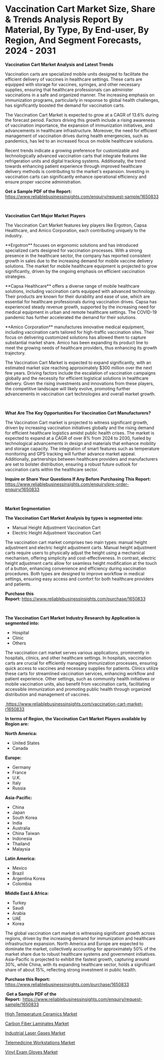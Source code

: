 <p><h1>Vaccination Cart Market Size, Share & Trends Analysis Report By Material, By Type, By End-user, By Region, And Segment Forecasts, 2024 - 2031</h1></p><p><strong>Vaccination Cart Market Analysis and Latest Trends</strong></p>
<p><p>Vaccination carts are specialized mobile units designed to facilitate the efficient delivery of vaccines in healthcare settings. These carts are equipped with storage for vaccines, syringes, and other necessary supplies, ensuring that healthcare professionals can administer vaccinations in a safe and organized manner. The increasing emphasis on immunization programs, particularly in response to global health challenges, has significantly boosted the demand for vaccination carts.</p><p>The Vaccination Cart Market is expected to grow at a CAGR of 13.6% during the forecast period. Factors driving this growth include a rising awareness of vaccination importance, the expansion of immunization initiatives, and advancements in healthcare infrastructure. Moreover, the need for efficient management of vaccination drives during health emergencies, such as pandemics, has led to an increased focus on mobile healthcare solutions. </p><p>Recent trends indicate a growing preference for customizable and technologically advanced vaccination carts that integrate features like refrigeration units and digital tracking systems. Additionally, the trend towards enhancing patient experience through improved healthcare delivery methods is contributing to the market's expansion. Investing in vaccination carts can significantly enhance operational efficiency and ensure proper vaccine administration.</p></p>
<p><strong>Get a Sample PDF of the Report:&nbsp;</strong> <a href="https://www.reliablebusinessinsights.com/enquiry/request-sample/1650833?utm_campaign=1091&utm_medium=2&utm_source=Github&utm_content=ia&utm_term=26092024&utm_id=vaccination-cart">https://www.reliablebusinessinsights.com/enquiry/request-sample/1650833</a></p>
<p>&nbsp;</p>
<p><strong>Vaccination Cart Major Market Players</strong></p>
<p><p>The Vaccination Cart Market features key players like Ergotron, Capsa Healthcare, and Amico Corporation, each contributing uniquely to the industry. </p><p>**Ergotron** focuses on ergonomic solutions and has introduced specialized carts designed for vaccination processes. With a strong presence in the healthcare sector, the company has reported consistent growth in sales due to the increasing demand for mobile vaccine delivery solutions. The market for mobile healthcare equipment is projected to grow significantly, driven by the ongoing emphasis on efficient vaccination strategies.</p><p>**Capsa Healthcare** offers a diverse range of mobile healthcare solutions, including vaccination carts equipped with advanced technology. Their products are known for their durability and ease of use, which are essential for healthcare professionals during vaccination drives. Capsa has experienced steady revenue growth, supported by the increasing need for medical equipment in urban and remote healthcare settings. The COVID-19 pandemic has further accelerated the demand for their solutions.</p><p>**Amico Corporation** manufactures innovative medical equipment, including vaccination carts tailored for high-traffic vaccination sites. Their focus on delivering customized solutions has allowed them to capture substantial market share. Amico has been expanding its product line to meet the growing needs of healthcare providers, thus enhancing its growth trajectory.</p><p>The Vaccination Cart Market is expected to expand significantly, with an estimated market size reaching approximately $300 million over the next few years. Driving factors include the escalation of vaccination campaigns globally and the necessity for efficient logistical solutions in healthcare delivery. Given the rising investments and innovations from these players, the competitive landscape will likely evolve, promoting further advancements in vaccination cart technologies and overall market growth.</p></p>
<p>&nbsp;</p>
<p><strong>What Are The Key Opportunities For Vaccination Cart Manufacturers?</strong></p>
<p><p>The Vaccination Cart market is projected to witness significant growth, driven by increasing vaccination initiatives globally and the rising demand for efficient healthcare logistics amidst public health crises. The market is expected to expand at a CAGR of over 8% from 2024 to 2030, fueled by technological advancements in design and materials that enhance mobility and storage capacity. The integration of smart features such as temperature monitoring and GPS tracking will further advance market appeal. Additionally, partnerships between healthcare providers and manufacturers are set to bolster distribution, ensuring a robust future outlook for vaccination carts within the healthcare sector.</p></p>
<p><strong>Inquire or Share Your Questions If Any Before Purchasing This Report:</strong> <a href="https://www.reliablebusinessinsights.com/enquiry/pre-order-enquiry/1650833?utm_campaign=1091&utm_medium=2&utm_source=Github&utm_content=ia&utm_term=26092024&utm_id=vaccination-cart">https://www.reliablebusinessinsights.com/enquiry/pre-order-enquiry/1650833</a></p>
<p>&nbsp;</p>
<p><strong>Market Segmentation</strong></p>
<p><strong>The Vaccination Cart Market Analysis by types is segmented into:</strong></p>
<p><ul><li>Manual Height Adjustment Vaccination Cart</li><li>Electric Height Adjustment Vaccination Cart</li></ul></p>
<p><p>The vaccination cart market comprises two main types: manual height adjustment and electric height adjustment carts. Manual height adjustment carts require users to physically adjust the height using a mechanical mechanism, offering simplicity and cost-effectiveness. In contrast, electric height adjustment carts allow for seamless height modification at the touch of a button, enhancing convenience and efficiency during vaccination procedures. Both types are designed to improve workflow in medical settings, ensuring easy access and comfort for both healthcare providers and patients.</p></p>
<p><strong>Purchase this Report:&nbsp;</strong><a href="https://www.reliablebusinessinsights.com/purchase/1650833?utm_campaign=1091&utm_medium=2&utm_source=Github&utm_content=ia&utm_term=26092024&utm_id=vaccination-cart">https://www.reliablebusinessinsights.com/purchase/1650833</a></p>
<p>&nbsp;</p>
<p><strong>The Vaccination Cart Market Industry Research by Application is segmented into:</strong></p>
<p><ul><li>Hospital</li><li>Clinic</li><li>Others</li></ul></p>
<p><p>The vaccination cart market serves various applications, prominently in hospitals, clinics, and other healthcare settings. In hospitals, vaccination carts are crucial for efficiently managing immunization processes, ensuring quick access to vaccines and necessary supplies for patients. Clinics utilize these carts for streamlined vaccination services, enhancing workflow and patient experience. Other settings, such as community health initiatives or mobile vaccination units, also benefit from vaccination carts, facilitating accessible immunization and promoting public health through organized distribution and management of vaccines.</p></p>
<p><a href="https://www.reliablebusinessinsights.com/vaccination-cart-market-r1650833?utm_campaign=1091&utm_medium=2&utm_source=Github&utm_content=ia&utm_term=26092024&utm_id=vaccination-cart">&nbsp;https://www.reliablebusinessinsights.com/vaccination-cart-market-r1650833</a></p>
<p><strong>In terms of Region, the Vaccination Cart Market Players available by Region are:</strong></p>
<p>
    <p> <strong> North America: </strong>
        <ul>
            <li>United States</li>
            <li>Canada</li>
        </ul>
        </p> 
    <p> <strong> Europe: </strong>
        <ul>
            <li>Germany</li>
            <li>France</li>
            <li>U.K.</li>
            <li>Italy</li>
            <li>Russia</li>
        </ul>
        </p> 
    <p> <strong> Asia-Pacific: </strong>
        <ul>
            <li>China</li>
            <li>Japan</li>
            <li>South Korea</li>
            <li>India</li>
            <li>Australia</li>
            <li>China Taiwan</li>
            <li>Indonesia</li>
            <li>Thailand</li>
            <li>Malaysia</li>
        </ul>
        </p> 
    <p> <strong> Latin America: </strong>
        <ul>
            <li>Mexico</li>
            <li>Brazil</li>
            <li>Argentina Korea</li>
            <li>Colombia</li>
        </ul>
        </p> 
    <p> <strong> Middle East & Africa: </strong>
        <ul>
            <li>Turkey</li>
            <li>Saudi</li>
            <li>Arabia</li>
            <li>UAE</li>
            <li>Korea</li>
        </ul>
    </p>
    </p>
<p><p>The global vaccination cart market is witnessing significant growth across regions, driven by the increasing demand for immunization and healthcare infrastructure expansion. North America and Europe are expected to dominate the market, collectively accounting for approximately 50% of the market share due to robust healthcare systems and government initiatives. Asia-Pacific is projected to exhibit the fastest growth, capturing around 30%, while China, with its expanding healthcare sector, holds a significant share of about 15%, reflecting strong investment in public health.</p></p>
<p><strong>Purchase this Report: </strong><a href="https://www.reliablebusinessinsights.com/purchase/1650833?utm_campaign=1091&utm_medium=2&utm_source=Github&utm_content=ia&utm_term=26092024&utm_id=vaccination-cart">https://www.reliablebusinessinsights.com/purchase/1650833</a></p>
<p>&nbsp;<strong>Get a Sample PDF of the Report:&nbsp;&nbsp;</strong><a href="https://www.reliablebusinessinsights.com/enquiry/request-sample/1650833?utm_campaign=1091&utm_medium=2&utm_source=Github&utm_content=ia&utm_term=26092024&utm_id=vaccination-cart">https://www.reliablebusinessinsights.com/enquiry/request-sample/1650833</a></p>
<p><strong></strong></p>
<p><p><a href="https://www.linkedin.com/pulse/high-temperature-ceramics-industry-analysis-report-its-jhixf?utm_campaign=1091&utm_medium=2&utm_source=Github&utm_content=ia&utm_term=26092024&utm_id=vaccination-cart">High Temperature Ceramics Market</a></p><p><a href="https://www.linkedin.com/pulse/carbon-fiber-laminates-market-trends-detailed-study-secjc?utm_campaign=1091&utm_medium=2&utm_source=Github&utm_content=ia&utm_term=26092024&utm_id=vaccination-cart">Carbon Fiber Laminates Market</a></p><p><a href="https://github.com/ClaraRSutton/Market-Research-Report-List-1/blob/main/industrial-laser-gases-market.md?utm_campaign=1091&utm_medium=2&utm_source=Github&utm_content=ia&utm_term=26092024&utm_id=vaccination-cart">Industrial Laser Gases Market</a></p><p><a href="https://github.com/HACHEMALEX/Market-Research-Report-List-1/blob/main/telemedicine-workstations-market.md?utm_campaign=1091&utm_medium=2&utm_source=Github&utm_content=ia&utm_term=26092024&utm_id=vaccination-cart">Telemedicine Workstations Market</a></p><p><a href="https://issuu.com/reportprime-2/docs/vinyl-exam-gloves-market-size-2030._c6d754a0936737?utm_campaign=1091&utm_medium=2&utm_source=Github&utm_content=ia&utm_term=26092024&utm_id=vaccination-cart">Vinyl Exam Gloves Market</a></p></p>